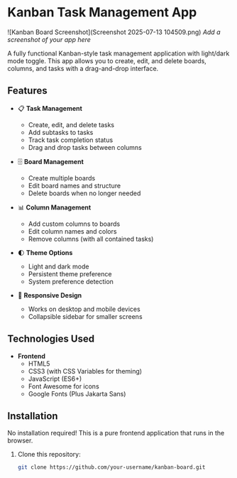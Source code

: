 # Kanban Task Management App

![Kanban Board Screenshot](Screenshot 2025-07-13 104509.png) *Add a screenshot of your app here*

A fully functional Kanban-style task management application with light/dark mode toggle. This app allows you to create, edit, and delete boards, columns, and tasks with a drag-and-drop interface.

## Features

- 📋 **Task Management**
  - Create, edit, and delete tasks
  - Add subtasks to tasks
  - Track task completion status
  - Drag and drop tasks between columns

- 🗄️ **Board Management**
  - Create multiple boards
  - Edit board names and structure
  - Delete boards when no longer needed

- 📊 **Column Management**
  - Add custom columns to boards
  - Edit column names and colors
  - Remove columns (with all contained tasks)

- 🌓 **Theme Options**
  - Light and dark mode
  - Persistent theme preference
  - System preference detection

- 📱 **Responsive Design**
  - Works on desktop and mobile devices
  - Collapsible sidebar for smaller screens

## Technologies Used

- **Frontend**
  - HTML5
  - CSS3 (with CSS Variables for theming)
  - JavaScript (ES6+)
  - Font Awesome for icons
  - Google Fonts (Plus Jakarta Sans)

## Installation

No installation required! This is a pure frontend application that runs in the browser.

1. Clone this repository:
   ```bash
   git clone https://github.com/your-username/kanban-board.git

